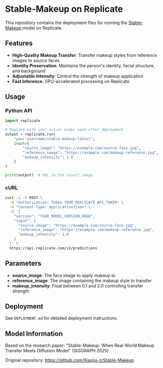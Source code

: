 # Stable-Makeup on Replicate

This repository contains the deployment files for running the [Stable-Makeup](https://github.com/Xiaojiu-z/Stable-Makeup) model on Replicate.

## Features

- **High-Quality Makeup Transfer**: Transfer makeup styles from reference images to source faces
- **Identity Preservation**: Maintains the person's identity, facial structure, and background
- **Adjustable Intensity**: Control the strength of makeup application
- **Fast Inference**: GPU-accelerated processing on Replicate

## Usage

### Python API

```python
import replicate

# Replace with your actual model name after deployment
output = replicate.run(
    "your-username/stable-makeup:latest",
    input={
        "source_image": "https://example.com/source-face.jpg",
        "reference_image": "https://example.com/makeup-reference.jpg",
        "makeup_intensity": 1.0
    }
)

print(output)  # URL to the result image
```

### cURL

```bash
curl -s -X POST \
  -H "Authorization: Token YOUR_REPLICATE_API_TOKEN" \
  -H "Content-Type: application/json" \
  -d '{
    "version": "YOUR_MODEL_VERSION_HASH",
    "input": {
      "source_image": "https://example.com/source-face.jpg",
      "reference_image": "https://example.com/makeup-reference.jpg",
      "makeup_intensity": 1.0
    }
  }' \
  https://api.replicate.com/v1/predictions
```

## Parameters

- **source_image**: The face image to apply makeup to
- **reference_image**: The image containing the makeup style to transfer  
- **makeup_intensity**: Float between 0.1 and 2.0 controlling transfer strength

## Deployment

See `DEPLOYMENT.md` for detailed deployment instructions.

## Model Information

Based on the research paper: "Stable-Makeup: When Real-World Makeup Transfer Meets Diffusion Model" (SIGGRAPH 2025)

Original repository: https://github.com/Xiaojiu-z/Stable-Makeup 